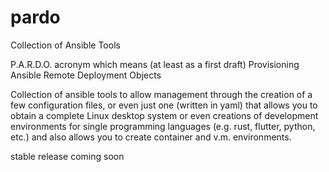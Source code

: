 # pardo
Collection of Ansible Tools 

P.A.R.D.O. acronym which means (at least as a first draft)
Provisioning
Ansible
Remote
Deployment
Objects

Collection of ansible tools to allow management through the creation of a few configuration files, or even just one (written in yaml) that allows you to obtain a complete Linux desktop system or even creations of development environments for single programming languages ​​(e.g. rust, flutter, python, etc.) and also allows you to create container and v.m. environments.

stable release coming soon
